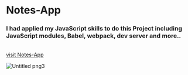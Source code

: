 # Notes-App
### I had applied my JavaScript skills to do this Project including JavaScript modules, Babel, webpack, dev server and more..
<br>[visit Notes-App](https://blue-eyed-dime.surge.sh/)

![Untitled png3](https://user-images.githubusercontent.com/92885872/153639687-64547a39-4b8a-4b7b-8643-a5086ba029c5.png)


